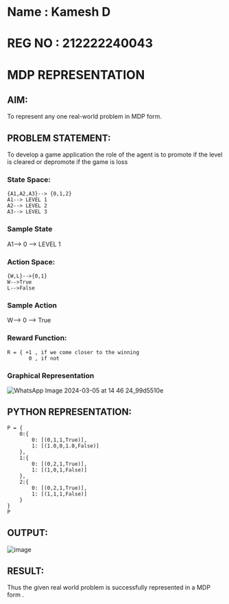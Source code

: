 # Name : Kamesh D
# REG NO : 212222240043

# MDP REPRESENTATION

## AIM:
To represent any one real-world problem in MDP form.
## PROBLEM STATEMENT:
To develop a game application the role of the agent is to promote if the level is cleared or depromote if the game is loss 

### State Space:
```
{A1,A2,A3}--> {0,1,2}
A1--> LEVEL 1
A2--> LEVEL 2 
A3--> LEVEL 3
```
### Sample State
A1--> 0 --> LEVEL 1

### Action Space:
```
{W,L}-->{0,1}
W-->True
L-->False
```
### Sample Action
W--> 0 --> True

### Reward Function:
```
R = { +1 , if we come closer to the winning
       0 , if not
```
### Graphical Representation
![WhatsApp Image 2024-03-05 at 14 46 24_99d5510e](https://github.com/KameshLeVI/mdp-representation/assets/120780633/5c4a275b-08fc-40db-8a2f-910af6157499)


## PYTHON REPRESENTATION:
```
P = {
    0:{
        0: [(0,1,1,True)],
        1: [(1.0,0,1.0,False)]
    },
    1:{
        0: [(0,2,1,True)],
        1: [(1,0,1,False)]
    },
    2:{
        0: [(0,2,1,True)],
        1: [(1,1,1,False)]
    }
}
P
```
## OUTPUT:
![image](https://github.com/KameshLeVI/mdp-representation/assets/120780633/dcffe530-8eeb-4c06-b79f-4a4dfdf3cb4e)


## RESULT:
Thus the given real world problem is successfully represented in a MDP form .

